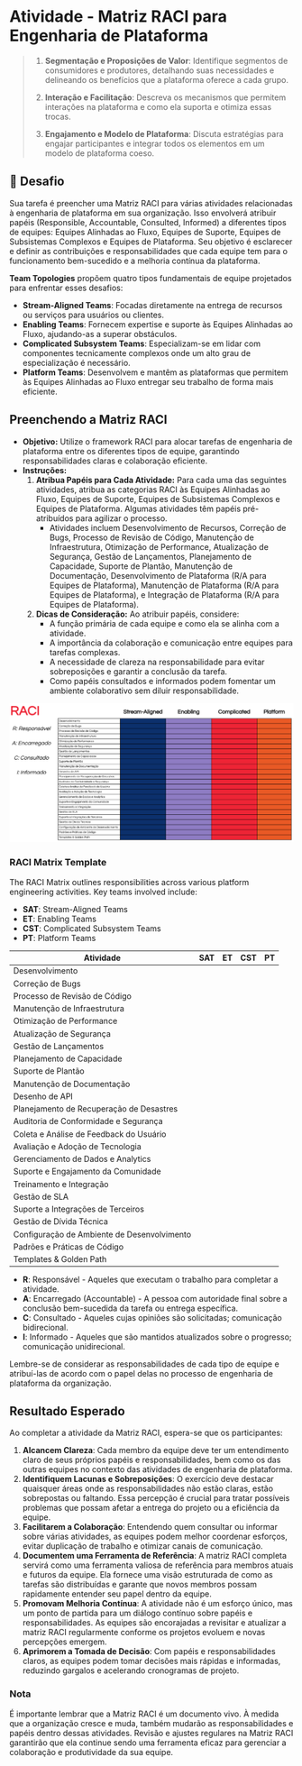 # Atividade - Matriz RACI para Engenharia de Plataforma

> 1. **Segmentação e Proposições de Valor**: Identifique segmentos de consumidores e produtores, detalhando suas necessidades e delineando os benefícios que a plataforma oferece a cada grupo.
>
> 2. **Interação e Facilitação**: Descreva os mecanismos que permitem interações na plataforma e como ela suporta e otimiza essas trocas.
>
> 3. **Engajamento e Modelo de Plataforma**: Discuta estratégias para engajar participantes e integrar todos os elementos em um modelo de plataforma coeso.

## 🚨 Desafio

Sua tarefa é preencher uma Matriz RACI para várias atividades relacionadas à engenharia de plataforma em sua organização. Isso envolverá atribuir papéis (Responsible, Accountable, Consulted, Informed) a diferentes tipos de equipes: Equipes Alinhadas ao Fluxo, Equipes de Suporte, Equipes de Subsistemas Complexos e Equipes de Plataforma. Seu objetivo é esclarecer e definir as contribuições e responsabilidades que cada equipe tem para o funcionamento bem-sucedido e a melhoria contínua da plataforma.

**Team Topologies** propõem quatro tipos fundamentais de equipe projetados para enfrentar esses desafios:

- **Stream-Aligned Teams**: Focadas diretamente na entrega de recursos ou serviços para usuários ou clientes.
- **Enabling Teams**: Fornecem expertise e suporte às Equipes Alinhadas ao Fluxo, ajudando-as a superar obstáculos.
- **Complicated Subsystem Teams**: Especializam-se em lidar com componentes tecnicamente complexos onde um alto grau de especialização é necessário.
- **Platform Teams**: Desenvolvem e mantêm as plataformas que permitem às Equipes Alinhadas ao Fluxo entregar seu trabalho de forma mais eficiente.

## Preenchendo a Matriz RACI

- **Objetivo:** Utilize o framework RACI para alocar tarefas de engenharia de plataforma entre os diferentes tipos de equipe, garantindo responsabilidades claras e colaboração eficiente.
- **Instruções:**
  1. **Atribua Papéis para Cada Atividade:** Para cada uma das seguintes atividades, atribua as categorias RACI às Equipes Alinhadas ao Fluxo, Equipes de Suporte, Equipes de Subsistemas Complexos e Equipes de Plataforma. Algumas atividades têm papéis pré-atribuídos para agilizar o processo.
     - Atividades incluem Desenvolvimento de Recursos, Correção de Bugs, Processo de Revisão de Código, Manutenção de Infraestrutura, Otimização de Performance, Atualização de Segurança, Gestão de Lançamentos, Planejamento de Capacidade, Suporte de Plantão, Manutenção de Documentação, Desenvolvimento de Plataforma (R/A para Equipes de Plataforma), Manutenção de Plataforma (R/A para Equipes de Plataforma), e Integração de Plataforma (R/A para Equipes de Plataforma).
  2. **Dicas de Consideração:** Ao atribuir papéis, considere:
     - A função primária de cada equipe e como ela se alinha com a atividade.
     - A importância da colaboração e comunicação entre equipes para tarefas complexas.
     - A necessidade de clareza na responsabilidade para evitar sobreposições e garantir a conclusão da tarefa.
     - Como papéis consultados e informados podem fomentar um ambiente colaborativo sem diluir responsabilidade.

![Matriz RACI](../../images/challenges/raci/raci.png)

### RACI Matrix Template

The RACI Matrix outlines responsibilities across various platform engineering activities. Key teams involved include:

- **SAT**: Stream-Aligned Teams
- **ET**: Enabling Teams
- **CST**: Complicated Subsystem Teams
- **PT**: Platform Teams

| Atividade                               | SAT | ET | CST | PT |
|-----------------------------------------|-----|-----|-----|----|
| Desenvolvimento             |     |     |     |    |
| Correção de Bugs                        |     |     |     |    |
| Processo de Revisão de Código           |     |     |     |    |
| Manutenção de Infraestrutura            |     |     |     |    |
| Otimização de Performance               |     |     |     |    |
| Atualização de Segurança                |     |     |     |    |
| Gestão de Lançamentos                   |     |     |     |    |
| Planejamento de Capacidade              |     |     |     |    |
| Suporte de Plantão                      |     |     |     |    |
| Manutenção de Documentação              |     |     |     |    |
| Desenho de API                          |     |     |     |    |
| Planejamento de Recuperação de Desastres|     |     |     |    |
| Auditoria de Conformidade e Segurança   |     |     |     |    |
| Coleta e Análise de Feedback do Usuário |     |     |     |    |
| Avaliação e Adoção de Tecnologia        |     |     |     |    |
| Gerenciamento de Dados e Analytics      |     |     |     |    |
| Suporte e Engajamento da Comunidade     |     |     |     |    |
| Treinamento e Integração                |     |     |     |    |
| Gestão de SLA                           |     |     |     |    |
| Suporte a Integrações de Terceiros      |     |     |     |    |
| Gestão de Dívida Técnica                |     |     |     |    |
| Configuração de Ambiente de Desenvolvimento |  |  |  |    |
| Padrões e Práticas de Código            |     |     |     |    |
| Templates & Golden Path              |     |     |     |    |

- **R**: Responsável - Aqueles que executam o trabalho para completar a atividade.
- **A**: Encarregado (Accountable) - A pessoa com autoridade final sobre a conclusão bem-sucedida da tarefa ou entrega específica.
- **C**: Consultado - Aqueles cujas opiniões são solicitadas; comunicação bidirecional.
- **I**: Informado - Aqueles que são mantidos atualizados sobre o progresso; comunicação unidirecional.

Lembre-se de considerar as responsabilidades de cada tipo de equipe e atribuí-las de acordo com o papel delas no processo de engenharia de plataforma da organização.

## Resultado Esperado

Ao completar a atividade da Matriz RACI, espera-se que os participantes:

1. **Alcancem Clareza**: Cada membro da equipe deve ter um entendimento claro de seus próprios papéis e responsabilidades, bem como os das outras equipes no contexto das atividades de engenharia de plataforma.
2. **Identifiquem Lacunas e Sobreposições**: O exercício deve destacar quaisquer áreas onde as responsabilidades não estão claras, estão sobrepostas ou faltando. Essa percepção é crucial para tratar possíveis problemas que possam afetar a entrega do projeto ou a eficiência da equipe.
3. **Facilitarem a Colaboração**: Entendendo quem consultar ou informar sobre várias atividades, as equipes podem melhor coordenar esforços, evitar duplicação de trabalho e otimizar canais de comunicação.
4. **Documentem uma Ferramenta de Referência**: A matriz RACI completa servirá como uma ferramenta valiosa de referência para membros atuais e futuros da equipe. Ela fornece uma visão estruturada de como as tarefas são distribuídas e garante que novos membros possam rapidamente entender seu papel dentro da equipe.
5. **Promovam Melhoria Contínua**: A atividade não é um esforço único, mas um ponto de partida para um diálogo contínuo sobre papéis e responsabilidades. As equipes são encorajadas a revisitar e atualizar a matriz RACI regularmente conforme os projetos evoluem e novas percepções emergem.
6. **Aprimorem a Tomada de Decisão**: Com papéis e responsabilidades claros, as equipes podem tomar decisões mais rápidas e informadas, reduzindo gargalos e acelerando cronogramas de projeto.

### Nota

É importante lembrar que a Matriz RACI é um documento vivo. À medida que a organização cresce e muda, também mudarão as responsabilidades e papéis dentro dessas atividades. Revisão e ajustes regulares na Matriz RACI garantirão que ela continue sendo uma ferramenta eficaz para gerenciar a colaboração e produtividade da sua equipe.